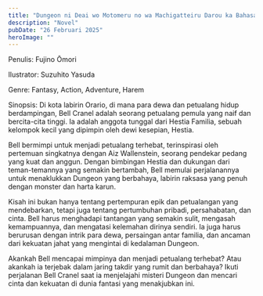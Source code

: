 ```yaml
---
title: "Dungeon ni Deai wo Motomeru no wa Machigatteiru Darou ka Bahasa Indonesia"
description: "Novel"
pubDate: "26 Februari 2025"
heroImage: ""
---
```


Penulis: Fujino Ōmori

Ilustrator: Suzuhito Yasuda

Genre: Fantasy, Action, Adventure, Harem

Sinopsis: Di kota labirin Orario, di mana para dewa dan petualang hidup berdampingan, Bell Cranel adalah seorang petualang pemula yang naif dan bercita-cita tinggi. Ia adalah anggota tunggal dari Hestia Familia, sebuah kelompok kecil yang dipimpin oleh dewi kesepian, Hestia.

Bell bermimpi untuk menjadi petualang terhebat, terinspirasi oleh pertemuan singkatnya dengan Aiz Wallenstein, seorang pendekar pedang yang kuat dan anggun. Dengan bimbingan Hestia dan dukungan dari teman-temannya yang semakin bertambah, Bell memulai perjalanannya untuk menaklukkan Dungeon yang berbahaya, labirin raksasa yang penuh dengan monster dan harta karun.

Kisah ini bukan hanya tentang pertempuran epik dan petualangan yang mendebarkan, tetapi juga tentang pertumbuhan pribadi, persahabatan, dan cinta. Bell harus menghadapi tantangan yang semakin sulit, mengasah kemampuannya, dan mengatasi kelemahan dirinya sendiri. Ia juga harus berurusan dengan intrik para dewa, persaingan antar familia, dan ancaman dari kekuatan jahat yang mengintai di kedalaman Dungeon.

Akankah Bell mencapai mimpinya dan menjadi petualang terhebat? Atau akankah ia terjebak dalam jaring takdir yang rumit dan berbahaya? Ikuti perjalanan Bell Cranel saat ia menjelajahi misteri Dungeon dan mencari cinta dan kekuatan di dunia fantasi yang menakjubkan ini.
